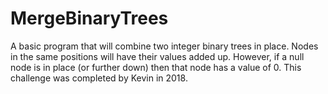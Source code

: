 # MergeBinaryTrees

A basic program that will combine two integer binary trees in place. Nodes in the same positions will have their values added up. However, if a null node is in place (or further down) then that node has a value of 0. This challenge was completed by Kevin in 2018.
